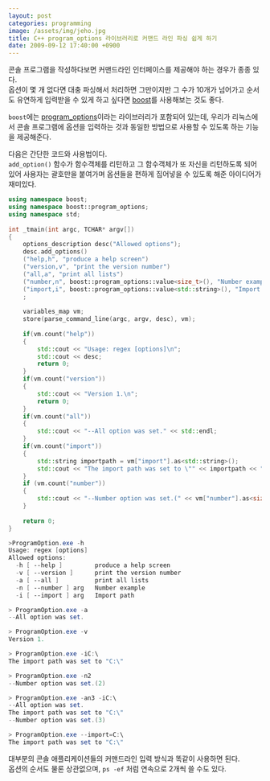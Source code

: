 ```yaml
---
layout: post
categories: programming
image: /assets/img/jeho.jpg
title: C++ program_options 라이브러리로 커맨드 라인 파싱 쉽게 하기
date: 2009-09-12 17:40:00 +0900
---
```


콘솔 프로그램을 작성하다보면 커맨드라인 인터페이스를 제공해야 하는 경우가 종종 있다.  
옵션이 몇 개 없다면 대충 파싱해서 처리하면 그만이지만 그 수가 10개가 넘어가고 순서도 유연하게 입력받을 수 있게 하고 싶다면 [boost](https://www.boost.org/)를 사용해보는 것도 좋다.

`boost`에는 [program_options](https://www.boost.org/doc/libs/1_76_0/doc/html/program_options/tutorial.html)이라는 라이브러리가 포함되어 있는데, 우리가 리눅스에서 콘솔 프로그램에 옵션을 입력하는 것과 동일한 방법으로 사용할 수 있도록 하는 기능을 제공해준다.

다음은 간단한 코드와 사용법이다.  
`add_option()` 함수가 함수객체를 리턴하고 그 함수객체가 또 자신을 리턴하도록 되어있어 사용자는 괄호만을 붙여가며 옵션들을 편하게 집어넣을 수 있도록 해준 아이디어가 재미있다.

```c++
using namespace boost;
using namespace boost::program_options;
using namespace std;
 
int _tmain(int argc, TCHAR* argv[])
{
    options_description desc("Allowed options");
    desc.add_options()
    ("help,h", "produce a help screen")
    ("version,v", "print the version number")
    ("all,a", "print all lists")
    ("number,n", boost::program_options::value<size_t>(), "Number example")
    ("import,i", boost::program_options::value<std::string>(), "Import path")
    ;
 
    variables_map vm;
    store(parse_command_line(argc, argv, desc), vm);
 
    if(vm.count("help"))
    {
        std::cout << "Usage: regex [options]\n";
        std::cout << desc;
        return 0;
    }
    if(vm.count("version"))
    {
        std::cout << "Version 1.\n";
        return 0;
    }
    if(vm.count("all"))
    {
        std::cout << "--All option was set." << std::endl;
    }
    if(vm.count("import"))
    {
        std::string importpath = vm["import"].as<std::string>();
        std::cout << "The import path was set to \"" << importpath << "\"" << std::endl;
    }    
    if (vm.count("number"))
    {
        std::cout << "--Number option was set.(" << vm["number"].as<size_t>() <<")" << std::endl;
    }
 
    return 0;
}
```

```powershell
>ProgramOption.exe -h
Usage: regex [options]
Allowed options:
  -h [ --help ]         produce a help screen
  -v [ --version ]      print the version number
  -a [ --all ]          print all lists
  -n [ --number ] arg   Number example
  -i [ --import ] arg   Import path
```

```powershell
> ProgramOption.exe -a
--All option was set.

> ProgramOption.exe -v
Version 1.

> ProgramOption.exe -iC:\
The import path was set to "C:\"

> ProgramOption.exe -n2
--Number option was set.(2)

> ProgramOption.exe -an3 -iC:\
--All option was set.
The import path was set to "C:\"
--Number option was set.(3)

> ProgramOption.exe --import=C:\
The import path was set to "C:\"
```

대부분의 콘솔 애플리케이션들의 커맨드라인 입력 방식과 똑같이 사용하면 된다.  
옵션의 순서도 물론 상관없으며, `ps -ef` 처럼 연속으로 2개씩 쓸 수도 있다.